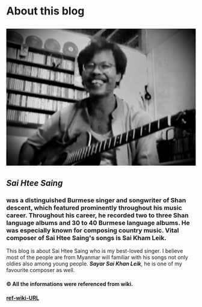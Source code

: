 # About this blog

## ![](.gitbook/assets/img_4749.jpg) 

## _Sai Htee Saing_

### was a distinguished Burmese singer and songwriter of Shan descent, which featured prominently throughout his music career. Throughout his career, he recorded two to three Shan language albums and 30 to 40 Burmese language albums. He was especially known for composing country music. Vital composer of Sai Htee Saing's songs is Sai Kham Leik.



This blog is about Sai Htee Saing who is my best-loved singer. I believe most of the people are from Myanmar will familiar with his songs not only oldies also among young people. _**Sayar Sai Khan Leik**_, he is one of my favourite composer as well.


#### © All the informations were referenced from wiki.

#### [ref-wiki-URL](https://my.wikipedia.org/wiki/%E1%80%85%E1%80%AD%E1%80%AF%E1%80%84%E1%80%BA%E1%80%B8%E1%80%91%E1%80%AE%E1%80%B8%E1%80%86%E1%80%AD%E1%80%AF%E1%80%84%E1%80%BA?fbclid=IwAR0xYYC1YT9rUu-ipAbS3Wlymtv3C1YZp-GizgNUTQJcIv-P67QSkKZOl08 "wikipedia link of Sai Htee Saing")

